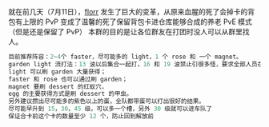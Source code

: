 就在前几天（7月11日），[florr](https://florr.io/) 发生了巨大的变革，从原来血腥的死了会掉卡的背包有上限的 PvP 变成了温馨的死了保留背包卡进仓库能够合成的养老 PvE 模式（但是还是保留了 PvP）
本群的目的是让各位群友在打团时没人可以从群里找人。
```cpp
目前推荐阵容：2~4个 faster，尽可能多的 light，1 个 rose 和 一个 magnet。
garden light 流打法：13 波以后集合一起打，16 和 19 波禁止引很多怪，要求全部人员在角落保持展开状态。
light 可以刷 garden 大量获得；
faster 和 rose 也可以通过刷 garden；
magnet 要刷 dessert 的红蚁穴，
egg 的主要获得方式是刷 dessert 的甲虫。
另外建议攒出尽可能多的紫色以上的蛋，全队都带蛋可以打出很好的结果。
尽可能早升到 15，30，45 级，可以多一个槽，另外 30 级就可以进车队了
保证合卡前这个卡的数量至少 12 个，防止回到解放前
```